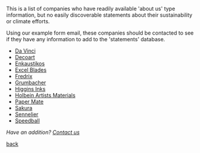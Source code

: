 This is a list of companies who have readily available 'about us' type
information, but no easily discoverable statements about their sustainability
or climate efforts.

Using our example form email, these companies should be contacted to see if
they have any information to add to the 'statements' database.

- [Da Vinci](https://www.davincipaints.com/aboutus.asp)
- [Decoart](https://decoart.com/company)
- [Enkaustikos](https://www.encausticpaints.com/about)
- [Excel Blades](https://excelblades.com/pages/about)
- [Fredrix](https://fredrixartistcanvas.com/about-us)
- [Grumbacher](http://grumbacher.chartpak.com/about/)
- [Higgins Inks](https://www.higginsinks.com/about-us)
- [Holbein Artists Materials](https://www.holbeinartistmaterials.com/about-us/)
- [Paper Mate](https://www.papermate.com/about-us.html)
- [Sakura](https://www.sakuraofamerica.com/about/sakura-celebrating-100-years/)
- [Sennelier](https://www.sennelier.fr/Une-histoire_54.html)
- [Speedball](https://www.speedballart.com/about-us/sap-history/)

_Have an addition?_ <a href="mailto:ourcityourmayor@gmail.com?Subject=Addition%20to%20pending%20companies">_Contact us_</a>

[back](./)
